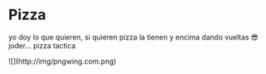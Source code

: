 # Pizza
<p>yo doy lo que quieren, si quieren pizza la tienen y encima dando vueltas 😎 joder... pizza tactica</p>
![](http://img/pngwing.com.png)
